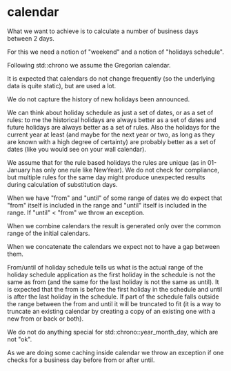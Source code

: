 # calendar

What we want to achieve is to calculate a number of business days between 2 days.

For this we need a notion of "weekend" and a notion of "holidays schedule".

Following std::chrono we assume the Gregorian calendar.

It is expected that calendars do not change frequently (so the underlying data is quite static), but are used a lot.

We do not capture the history of new holidays been announced.

We can think about holiday schedule as just a set of dates, or as a set of rules: to me the historical holidays are always better as a set of dates and future holidays are always better as a set of rules. Also the holidays for the current year at least (and maybe for the next year or two, as long as they are known with a high degree of certainty) are probably better as a set of dates (like you would see on your wall calendar).

We assume that for the rule based holidays the rules are unique (as in 01-January has only one rule like NewYear). We do not check for compliance, but multiple rules for the same day might produce unexpected results during calculation of substitution days.

When we have "from" and "until" of some range of dates we do expect that "from" itself is included in the range and "until" itself is included in the range. If "until" < "from" we throw an exception.

When we combine calendars the result is generated only over the common range of the initial calendars.

When we concatenate the calendars we expect not to have a gap between them.

From/until of holiday schedule tells us what is the actual range of the holiday schedule application as the first holiday in the schedule is not the same as from (and the same for the last holiday is not the same as until). It is expected that the from is before the first holiday in the schedule and until is after the last holiday in the schedule. If part of the schedule falls outside the range between the from and until it will be truncated to fit (it is a way to truncate an existing calendar by creating a copy of an existing one with a new from or back or both).

We do not do anything special for std::chrono::year_month_day, which are not "ok".

As we are doing some caching inside calendar we throw an exception if one checks for a business day before from or after until.
